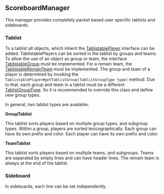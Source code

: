## ScoreboardManager

This manager provides completely packet based user specific tablists and sideboards.

### Tablist

To a tablist all objects, which inherit the [TablistablePlayer] interface can be added.
TablistablePlayers can be sorted in the tablist by groups and teams. To allow the use of an object as group or team,
the interface [TablistableGroup] must be implemented.
For a remain team, the [TablistableRemainTeam] must be implemented.
The group and team of a player is determined by invoking the `TablistablePlayer#getTablistGroup(TablistGroupType type)`
method. Due to that, each group and team in a tablist must be a different [TablistGroupType]. So it is
recommended to override this class and define new group types.

In general, two tablist types are available:

**GroupTablist**

This tablist sorts players based on multiple group types, and subgroup types. Within a group, players are sorted
lexicographically. Each group can have its own prefix and color. Each player can have its own prefix and color.

**TeamTablist**

This tablist sorts players based on multiple teams, and subgroups. Teams are separated by empty lines and can have
header lines. The remain team is always at the end of the tablist.

### Sideboard

In sideboards, each line can be set independently.


[TablistablePlayer]: ../src/main/java/de/timesnake/basic/bukkit/util/user/scoreboard/TablistablePlayer.java

[TablistableGroup]: ../src/main/java/de/timesnake/basic/bukkit/util/user/scoreboard/TablistableGroup.java

[TablistableRemainTeam]: ../src/main/java/de/timesnake/basic/bukkit/util/user/scoreboard/TablistableRemainTeam.java

[TablistGroupType]: ../src/main/java/de/timesnake/basic/bukkit/util/user/scoreboard/TablistGroupType.java